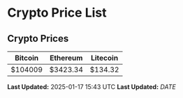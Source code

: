 # Crypto Price List

## Crypto Prices
| Bitcoin | Ethereum | Litecoin |
| ------- | -------- | -------- |
| $104009 | $3423.34 | $134.32 |
**Last Updated:** 2025-01-17 15:43 UTC
**Last Updated:** $DATE$
